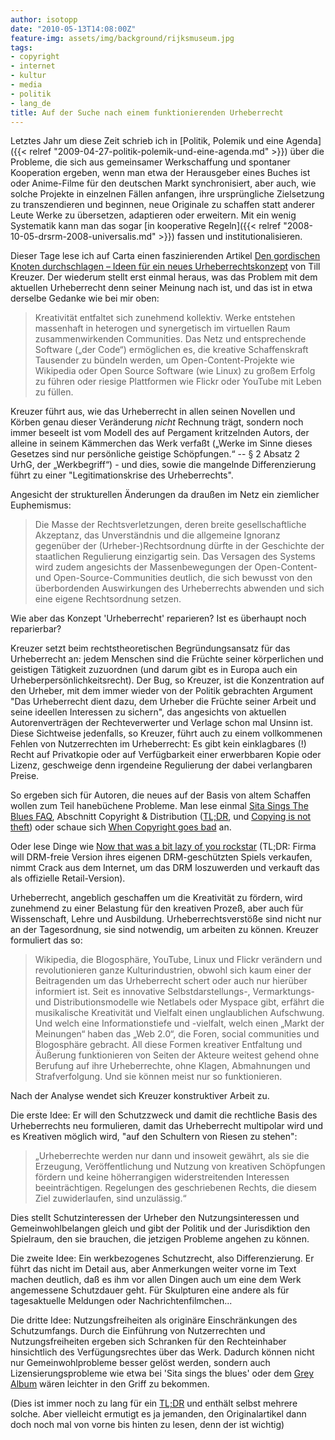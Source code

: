 ```yaml
---
author: isotopp
date: "2010-05-13T14:08:00Z"
feature-img: assets/img/background/rijksmuseum.jpg
tags:
- copyright
- internet
- kultur
- media
- politik
- lang_de
title: Auf der Suche nach einem funktionierenden Urheberrecht
---
```

Letztes Jahr um diese Zeit schrieb ich in 
[Politik, Polemik und eine Agenda]({{< relref "2009-04-27-politik-polemik-und-eine-agenda.md" >}})
über die Probleme, die sich aus gemeinsamer Werkschaffung und spontaner
Kooperation ergeben, wenn man etwa der Herausgeber eines Buches ist oder
Anime-Filme für den deutschen Markt synchronisiert, aber auch, wie solche
Projekte in einzelnen Fällen anfangen, ihre ursprüngliche Zielsetzung zu
transzendieren und beginnen, neue Originale zu schaffen statt anderer Leute
Werke zu übersetzen, adaptieren oder erweitern. Mit ein wenig Systematik
kann man das sogar
[in kooperative Regeln]({{< relref "2008-10-05-drsrm-2008-universalis.md" >}})
fassen und institutionalisieren.

Dieser Tage lese ich auf Carta einen faszinierenden Artikel 
[Den gordischen Knoten durchschlagen – Ideen für ein neues Urheberrechtskonzept](http://carta.info/26165/den-gordischen-knoten-durchschlagen-ideen-fuer-ein-neues-urheberrechtskonzept/)
von Till Kreuzer. Der wiederum stellt erst einmal heraus, was das Problem
mit dem aktuellen Urheberrecht denn seiner Meinung nach ist, und das ist in
etwa derselbe Gedanke wie bei mir oben:

> Kreativität entfaltet sich zunehmend kollektiv. Werke entstehen massenhaft
> in heterogen und synergetisch im virtuellen Raum zusammenwirkenden
> Communities. Das Netz und entsprechende Software („der Code“) ermöglichen
> es, die kreative Schaffenskraft Tausender zu bündeln werden, um
> Open-Content-Projekte wie Wikipedia oder Open Source Software (wie Linux)
> zu großem Erfolg zu führen oder riesige Plattformen wie Flickr oder
> YouTube mit Leben zu füllen.

Kreuzer führt aus, wie das Urheberrecht in allen seinen Novellen und Körben
genau dieser Veränderung _nicht_ Rechnung trägt, sondern noch immer beseelt
ist vom Modell des auf Pergament kritzelnden Autors, der alleine in seinem
Kämmerchen das Werk verfaßt („Werke im Sinne dieses Gesetzes sind nur
persönliche geistige Schöpfungen.“ -- § 2 Absatz 2 UrhG, der „Werkbegriff“) -
und dies, sowie die mangelnde Differenzierung führt zu einer
"Legitimationskrise des Urheberrechts".

Angesicht der strukturellen Änderungen da draußen im Netz ein ziemlicher
Euphemismus:

> Die Masse der Rechtsverletzungen, deren breite gesellschaftliche
> Akzeptanz, das Unverständnis und die allgemeine Ignoranz gegenüber der
> (Urheber-)Rechtsordnung dürfte in der Geschichte der staatlichen
> Regulierung einzigartig sein. Das Versagen des Systems wird zudem
> angesichts der Massenbewegungen der Open-Content- und
> Open-Source-Communities deutlich, die sich bewusst von den überbordenden
> Auswirkungen des Urheberrechts abwenden und sich eine eigene Rechtsordnung
> setzen.

Wie aber das Konzept 'Urheberrecht' reparieren? Ist es überhaupt noch
reparierbar?

Kreuzer setzt beim rechtstheoretischen Begründungsansatz für das
Urheberrecht an: jedem Menschen sind die Früchte seiner körperlichen und
geistigen Tätigkeit zuzuordnen (und darum gibt es in Europa auch ein
Urheberpersönlichkeitsrecht). Der Bug, so Kreuzer, ist die Konzentration auf
den Urheber, mit dem immer wieder von der Politik gebrachten Argument "Das
Urheberrecht dient dazu, dem Urheber die Früchte seiner Arbeit und seine
ideellen Interessen zu sichern", das angesichts von aktuellen
Autorenverträgen der Rechteverwerter und Verlage schon mal Unsinn ist. Diese
Sichtweise jedenfalls, so Kreuzer, führt auch zu einem vollkommenen Fehlen
von Nutzerrechten im Urheberrecht: Es gibt kein einklagbares (!) Recht auf
Privatkopie oder auf Verfügbarkeit einer erwerbbaren Kopie oder Lizenz,
geschweige denn irgendeine Regulierung der dabei verlangbaren Preise.

So ergeben sich für Autoren, die neues auf der Basis von altem Schaffen
wollen zum Teil hanebüchene Probleme. Man lese einmal
[Sita Sings The Blues FAQ](http://www.sitasingstheblues.com/faq.html),
Abschnitt Copyright & Distribution 
([TL;DR](http://en.wikipedia.org/wiki/Sita_Sings_The_Blues#Copyright_problems),
und
[Copying is not theft](https://www.youtube.com/watch?time_continue=3&v=IeTybKL1pM4))
oder schaue sich
[When Copyright goes bad](http://www.youtube.com/watch?v=l_C77d7KBHk)
an.

Oder lese Dinge wie
[Now that was a bit lazy of you rockstar](http://forums.steampowered.com/forums/showthread.php?t=1263556) (TL;DR:
Firma will DRM-freie Version ihres eigenen DRM-geschützten Spiels verkaufen,
nimmt Crack aus dem Internet, um das DRM loszuwerden und verkauft das als
offizielle Retail-Version).

Urheberrecht, angeblich geschaffen um die Kreativität zu fördern, wird
zunehmend zu einer Belastung für den kreativen Prozeß, aber auch für
Wissenschaft, Lehre und Ausbildung. Urheberrechtsverstöße sind nicht nur an
der Tagesordnung, sie sind notwendig, um arbeiten zu können. Kreuzer
formuliert das so:

> Wikipedia, die Blogosphäre, YouTube, Linux und Flickr verändern und
> revolutionieren ganze Kulturindustrien, obwohl sich kaum einer der
> Beitragenden um das Urheberrecht schert oder auch nur hierüber informiert
> ist. Seit es innovative Selbstdarstellungs-, Vermarktungs- und
> Distributionsmodelle wie Netlabels oder Myspace gibt, erfährt die
> musikalische Kreativität und Vielfalt einen unglaublichen Aufschwung. Und
> welch eine Informationstiefe und -vielfalt, welch einen „Markt der
> Meinungen“ haben das „Web 2.0“, die Foren, social communities und
> Blogosphäre gebracht. All diese Formen kreativer Entfaltung und Äußerung
> funktionieren von Seiten der Akteure weitest gehend ohne Berufung auf ihre
> Urheberrechte, ohne Klagen, Abmahnungen und Strafverfolgung. Und sie
> können meist nur so funktionieren.

Nach der Analyse wendet sich Kreuzer konstruktiver Arbeit zu.

Die erste Idee: Er will den Schutzzweck und damit die rechtliche Basis des
Urheberrechts neu formulieren, damit das Urheberrecht multipolar wird und es
Kreativen möglich wird, "auf den Schultern von Riesen zu stehen":

> „Urheberrechte werden nur dann und insoweit gewährt, als sie die
> Erzeugung, Veröffentlichung und Nutzung von kreativen Schöpfungen fördern
> und keine höherrangigen widerstreitenden Interessen beeinträchtigen.
> Regelungen des geschriebenen Rechts, die diesem Ziel zuwiderlaufen, sind
> unzulässig.“

Dies stellt Schutzinteressen der Urheber den Nutzungsinteressen und
Gemeinwohlbelangen gleich und gibt der Politik und der Jurisdiktion den
Spielraum, den sie brauchen, die jetzigen Probleme angehen zu können.

Die zweite Idee: Ein werkbezogenes Schutzrecht, also Differenzierung. Er
führt das nicht im Detail aus, aber Anmerkungen weiter vorne im Text machen
deutlich, daß es ihm vor allen Dingen auch um eine dem Werk angemessene
Schutzdauer geht. Für Skulpturen eine andere als für tagesaktuelle Meldungen
oder Nachrichtenfilmchen...

Die dritte Idee: Nutzungsfreiheiten als originäre Einschränkungen des
Schutzumfangs. Durch die Einführung von Nutzerrechten und Nutzungsfreiheiten
ergeben sich Schranken für den Rechteinhaber hinsichtlich des
Verfügungsrechtes über das Werk. Dadurch können nicht nur Gemeinwohlprobleme
besser gelöst werden, sondern auch Lizensierungsprobleme wie etwa bei 'Sita
sings the blues' oder dem
[Grey Album](http://en.wikipedia.org/wiki/Grey_Album) wären leichter in den
Griff zu bekommen.

(Dies ist immer noch zu lang für ein 
[TL;DR](http://www.urbandictionary.com/define.php?term=Too+long+didn%27t+read)
und enthält selbst mehrere solche. Aber vielleicht ermutigt es ja jemanden,
den Originalartikel dann doch noch mal von vorne bis hinten zu lesen, denn
der ist wichtig)
